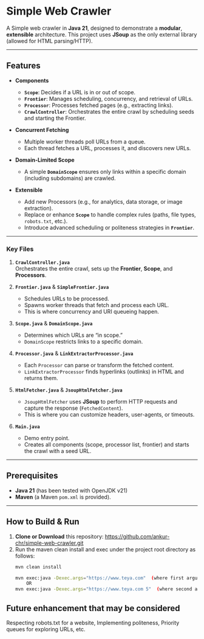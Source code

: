# Simple Web Crawler

A Simple web crawler in **Java 21**, designed to demonstrate a **modular**, **extensible** architecture. This project uses **JSoup** as the only external library (allowed for HTML parsing/HTTP).

---

## Features

- **Components**
    - **`Scope`**: Decides if a URL is in or out of scope.
    - **`Frontier`**: Manages scheduling, concurrency, and retrieval of URLs.
    - **`Processor`**: Processes fetched pages (e.g., extracting links).
    - **`CrawlController`**: Orchestrates the entire crawl by scheduling seeds and starting the Frontier.

- **Concurrent Fetching**
    - Multiple worker threads poll URLs from a queue.
    - Each thread fetches a URL, processes it, and discovers new URLs.

- **Domain-Limited Scope**
    - A simple **`DomainScope`** ensures only links within a specific domain (including subdomains) are crawled.

- **Extensible**
    - Add new Processors (e.g., for analytics, data storage, or image extraction).
    - Replace or enhance **`Scope`** to handle complex rules (paths, file types, `robots.txt`, etc.).
    - Introduce advanced scheduling or politeness strategies in **`Frontier`**.

---


### Key Files

1. **`CrawlController.java`**  
   Orchestrates the entire crawl, sets up the **Frontier**, **Scope**, and **Processors**.

2. **`Frontier.java`** & **`SimpleFrontier.java`**
    - Schedules URLs to be processed.
    - Spawns worker threads that fetch and process each URL. 
    - This is where concurrency and URI queueing happen.

3. **`Scope.java`** & **`DomainScope.java`**
    - Determines which URLs are “in scope.”
    - `DomainScope` restricts links to a specific domain.

4. **`Processor.java`** & **`LinkExtractorProcessor.java`**
    - Each `Processor` can parse or transform the fetched content.
    - `LinkExtractorProcessor` finds hyperlinks (outlinks) in HTML and returns them.

5. **`HtmlFetcher.java`** & **`JsoupHtmlFetcher.java`**
    - `JsoupHtmlFetcher` uses **JSoup** to perform HTTP requests and capture the response (`FetchedContent`).
    - This is where you can customize headers, user-agents, or timeouts.

6. **`Main.java`**
    - Demo entry point.
    - Creates all components (scope, processor list, frontier) and starts the crawl with a seed URL.

---

## Prerequisites

- **Java 21** (has been tested with OpenJDK v21)
- **Maven** (a Maven `pom.xml` is provided).

---

## How to Build & Run

1. **Clone or Download** this repository: https://github.com/ankur-chr/simple-web-crawler.git
2. Run the maven clean install and exec under the project root directory as follows:
    ```bash
    mvn clean install

    mvn exec:java -Dexec.args="https://www.teya.com"  (where first argument is the seed url)  
        OR
    mvn exec:java -Dexec.args="https://www.teya.com 5"  (where second argument is optional thread count)

 ## Future enhancement that may be considered

Respecting robots.txt for a website, Implementing politeness, Priority queues for exploring URLs, etc.
